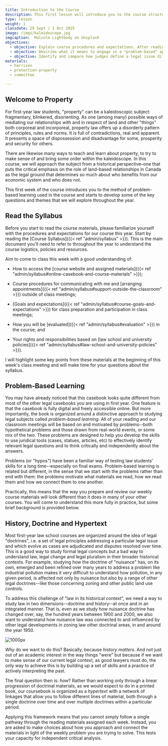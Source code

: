 ```yaml
---
title: Introduction to the Course
description: This first lesson will introduce you to the course structure and syllabus and help you to get familiar with our problem-based learning model.
type: lesson
weight: 1
classdate: 29 Sept / 1 Oct 2025
image: /imgs/kaleidoscope.jpg
imgcaption:  Malcolm Lightbody on Unsplash
objectives:
  - objective: Explain course procedures and expectations. After reading the Course Syllabus closely, you should be able to explain to a classmate who missed this first week the key information they will need in order to navigate the course.
  - objective: Describe what it means to engage in a "problem-based" approach to studying law and follow the hypertext structure of the course materials to answer a problem. Consider how this approach, along with the linked structure of the reading materials, is designed to help you develop a more independent and critical analysis of the readings.
  - objective: Identify and compare how judges define a legal issue differently based on the same set of facts.
materials:
  - harrison
  - protection-property
  - committee

---
```


## Welcome to Property

For first-year law students, "property" can be a kaleidoscopic subject: fragmentary, blinkered, disorienting. As one (among many) possible ways of mediating our relationships with and in respect of land and other "things" both corporeal and incorporeal, property law offers up a disorderly pattern of principles, rules and norms. It is full of contradictions, real and apparent. It presents a space of dispossession and disadvantage for some, prosperity and security for others.

There are likewise many ways to teach and learn about property, to try to make sense of and bring some order within the kaleidoscope. In this course, we will approach the subject from a historical perspective–one that puts the critical emphasis on the role of land-based relationships in Canada as the legal ground that determines so much about who benefits from our economic system and who does not.

This first week of the course introduces you to the method of problem-based learning used in the course and starts to develop some of the key questions and themes that we will explore throughout the year.

## Read the Syllabus

Before you start to read the course materials, please familiarize yourself with the procedures and expectations for our course this year. Start by reading the [Course Syllabus]({{< ref "admin/syllabus" >}}). This is the main document you'll need to refer to throughout the year to understand the course logistics, policies and resources.

Aim to come to class this week with a good understanding of:

- How to access the [course website and assigned materials]({{< ref "admin/syllabus#online-casebook-and-course-materials" >}});

- Course procedures for communicating with me and [arranging appointments]({{< ref "admin/syllabus#support-outside-the-classroom" >}}) outside of class meetings;

- [Goals and expectations]({{< ref "admin/syllabus#course-goals-and-expectations" >}}) for class preparation and participation in class meetings;

- How you will be [evaluated]({{< ref "admin/syllabus#evaluation" >}}) in the course; and

- Your rights and responsibilities based on [law school and university policies]({{< ref "admin/syllabus#law-school-and-university-policies" >}}).

I will highlight some key points from these materials at the beginning of this week's class meeting and will make time for your questions about the syllabus. 

## Problem-Based Learning

You may have already noticed that this casebook looks quite different from most of the other legal casebooks you are using in first year. One feature is that the casebook is fully digital and freely accessible online. But more importantly, the book is organized around a distinctive approach to studying legal subjects called *problem-based learning*. All of your reading and our classroom meetings will be based on and motivated by problems--both hypothetical problems and those drawn from real-world events, or some mix of the two. These problems are designed to help you develop the skills to use juridical tools (cases, statues, articles, etc) to effectively identify relevant legal questions and to think critically and independently about the answers. 

Problems (or "hypos") have been a familiar way of testing law students' skills for a long time--especially on final exams. Problem-based learning is related but different, in the sense that we start with the problems rather than end with them: the problems motivate what materials we read, how we read them and how we connect them to one another. 

Practically, this means that the way you prepare and review our weekly course materials will look different than it does in many of your other courses. You will come to understand this more fully in practice, but some brief background is provided below. 

## History, Doctrine and Hypertext

Most first-year law school courses are organized around the idea of legal "doctrines", i.e. a set of legal principles addressing a particular legal issue and which evolve as cases are adjudicated and disputes resolved over time. This is a good way to study formal legal concepts but a bad way to understand law, legal change and legal pluralism in their broader historical contexts. For example, studying how the doctrine of "nuisance" has, on its own, emerged and been refined over many years to address a problem like industrial pollution makes it very difficult to understand how pollution, in any given period, is affected not only by nuisance but also by a range of other legal doctrines--like those concerning zoning and other public land use controls.

To address this challenge of "law in its historical context", we need a way to study law in two dimensions--doctrine and history--at once and in an integrated manner. That is, even as we study how nuisance doctrine has changed over, say, the hundred years between 1900 and 2000, we also want to understand how nuisance law was connected to and influenced by other legal developments in zoning law other doctrinal areas, in and around the year 1950. 

![](/imgs/studying-law.jpg "1000px")

*Why* do we want to do this? Basically, because *history matters*. And not just out of an academic interest in the way things "were" but because if we want to make sense of our current legal context, as good lawyers must do, the only way to achieve this is by building up a set of skills and a practice of actively interpreting the past. 

The final question then is: *how*? Rather than working only through a linear progression of doctrinal materials, as we would expect to do in a printed book, our coursebook is organized as a *hypertext* with a network of linkages that allow you to follow different lines of material, both through a single doctrine over time and over multiple doctrines within a particular period. 

Applying this framework means that you cannot simply follow a single pathway through the reading materials assigned each week. Instead, you are asked to make choices about how you approach and connect the materials in light of the weekly problem you are trying to solve. This tests your capacity for independent critical analysis. 